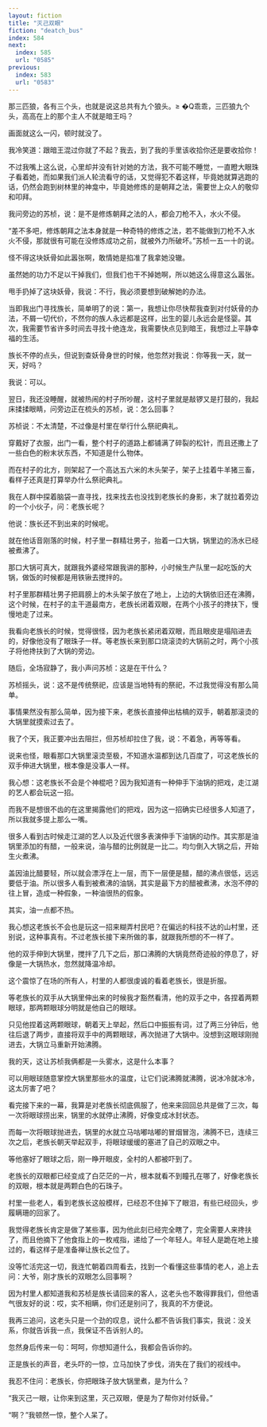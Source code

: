 ```yaml
---
layout: fiction
title: "灭己双眼"
fiction: "deatch_bus"
index: 584
next:
  index: 585
  url: "0585"
previous:
  index: 583
  url: "0583"
---
```

那三匹狼，各有三个头，也就是说这总共有九个狼头。≥ �Q乖乖，三匹狼九个头，高高在上的那个主人不就是暗王吗？

画面就这么一闪，顿时就没了。

我冷笑道：跟暗王混过你就了不起？我去，到了我的手里该收拾你还是要收拾你！

不过我嘴上这么说，心里却并没有针对她的方法，我不可能不睡觉，一直瞪大眼珠子看着她，而如果我们派人轮流看守的话，又觉得犯不着这样，毕竟她就算逃跑的话，仍然会跑到树林里的神龛中，毕竟她修炼的是朝拜之法，需要世上众人的敬仰和叩拜。

我问旁边的苏桢，说：是不是修炼朝拜之法的人，都会刀枪不入，水火不侵。

“差不多吧，修炼朝拜之法本身就是一种奇特的修炼之法，若不能做到刀枪不入水火不侵，那就很有可能在没修炼成功之前，就被外力所破坏。”苏桢一五一十的说。

怪不得这块妖骨如此嚣张啊，敢情她是掐准了我拿她没辙。

虽然她的功力不足以干掉我们，但我们也干不掉她啊，所以她这么得意这么嚣张。

甩手扔掉了这块妖骨，我说：不行，我必须要想到破解她的办法。

当即我出门寻找族长，简单明了的说：第一，我想让你尽快帮我查到对付妖骨的办法，不屑一切代价，不然你的族人永远都是这样，出生的婴儿永远会是怪婴。其次，我需要节省许多时间去寻找十绝连龙，我需要快点见到暗王，我想过上平静幸福的生活。

族长不停的点头，但说到查妖骨身世的时候，他忽然对我说：你等我一天，就一天，好吗？

我说：可以。

翌日，我还没睡醒，就被热闹的村子所吵醒，这村子里就是敲锣又是打鼓的，我起床揉揉眼睛，问旁边正在梳头的苏桢，说：怎么回事？

苏桢说：不太清楚，不过像是村里在举行什么祭祀典礼。

穿戴好了衣服，出门一看，整个村子的道路上都铺满了碎裂的松针，而且还撒上了一些白色的粉末状东西，不知道是什么物体。

而在村子的北方，则架起了一个高达五六米的木头架子，架子上挂着牛羊猪三畜，看样子还真是打算举办什么祭祀典礼。

我在人群中探着脑袋一直寻找，找来找去也没找到老族长的身影，末了就拉着旁边的一个小伙子，问：老族长呢？

他说：族长还不到出来的时候呢。

就在他话音刚落的时候，村子里一群精壮男子，抬着一口大锅，锅里边的汤水已经被煮沸了。

那口大锅可真大，就跟我外婆经常跟我讲的那种，小时候生产队里一起吃饭的大锅，做饭的时候都是用铁锹去搅拌的。

村子里那群精壮男子把肩膀上的木头架子放在了地上，上边的大锅依旧还在沸腾，这个时候，在村子的主干道最南方，老族长闭着双眼，在两个小孩子的搀扶下，慢慢地走了过来。

我看向老族长的时候，觉得很怪，因为老族长紧闭着双眼，而且眼皮是塌陷进去的，好像他没有了眼珠子一样。等老族长来到那口烧滚烫的大锅前之时，两个小孩子将他搀扶到了大锅的旁边。

随后，全场寂静了，我小声问苏桢：这是在干什么？

苏桢摇头，说：这不是传统祭祀，应该是当地特有的祭祀，不过我觉得没有那么简单。

事情果然没有那么简单，因为接下来，老族长直接伸出枯槁的双手，朝着那滚烫的大锅里就摸索过去了。

我了个天，我正要冲出去阻拦，但苏桢却拉住了我，说：不着急，再等等看。

说来也怪，眼看那口大锅里滚烫至极，不知道水温都到达几百度了，可这老族长的双手伸进大锅里，根本像是没事人一样。

我心想：这老族长不会是个神棍吧？因为我知道有一种伸手下油锅的把戏，走江湖的艺人都会玩这一招。

而我不是想很不齿的在这里揭露他们的把戏，因为这一招确实已经很多人知道了，所以我就多提上那么一嘴。

很多人看到古时候走江湖的艺人以及近代很多表演伸手下油锅的动作。其实那是油锅里添加的有醋，一般来说，油与醋的比例就是一比二。均匀倒入大锅之后，开始生火煮沸。

盖因油比醋要轻，所以就会漂浮在上一层，而下一层便是醋，醋的沸点很低，远远要低于油。所以很多人看到被煮沸的油锅，其实是最下方的醋被煮沸，水泡不停的往上冒，造成一种假象，一种油很热的假象。

其实，油一点都不热。

我心想这老族长不会也是玩这一招来糊弄村民吧？在偏远的科技不达的山村里，还别说，这种事真有。不过老族长接下来所做的事，就跟我所想的不一样了。

他的双手伸到大锅里，搅拌了几下之后，那口沸腾的大锅竟然奇迹般的停息了，好像是一大锅热水，忽然就降温冷却。

这个震惊了在场的所有人，村里的人都很虔诚的看着老族长，很是折服。

等老族长的双手从大锅里伸出来的时候我才豁然看清，他的双手之中，各捏着两颗眼球，那两颗眼球分明就是他自己的眼球。

只见他捏着这两颗眼球，朝着天上举起，然后口中振振有词，过了两三分钟后，他往后退了两步，直接将双手中的两颗眼球，再次抛进了大锅中。没想到这眼球刚抛进去，大锅立马重新开始沸腾。

我的天，这让苏桢我俩都是一头雾水，这是什么本事？

可以用眼球随意掌控大锅里那些水的温度，让它们说沸腾就沸腾，说冰冷就冰冷，这太厉害了吧？

看完接下来的一幕，我算是对老族长彻底佩服了，他来来回回总共是做了三次，每一次将眼球捞出来，锅里的水就停止沸腾，好像变成冰封状态。

而每一次将眼球抛进去，锅里的水就立马咕嘟咕嘟的冒烟冒泡，沸腾不已，连续三次之后，老族长朝天举起双手，将眼球缓缓的塞进了自己的双眼之中。

等他塞好了眼球之后，刚一睁开眼皮，全村的人都被吓到了。

老族长的双眼都已经变成了白茫茫的一片，根本就看不到瞳孔在哪了，好像老族长的双眼，根本就是两颗白色的石珠子。

村里一些老人，看到老族长这般模样，已经忍不住掉下了眼泪，有些已经回头，步履瞒珊的回家了。

我觉得老族长肯定是做了某些事，因为他此刻已经完全瞎了，完全需要人来搀扶了，而且他摘下了他食指上的一枚戒指，递给了一个年轻人。年轻人是跪在地上接过的，看这样子是准备禅让族长之位了。

没等忙活完这一切，我连忙朝着四周看去，找到一个看懂这些事情的老人，追上去问：大爷，刚才族长的双眼怎么回事啊？

因为村里人都知道我和苏桢是族长请回来的客人，这老头也不敢得罪我们，但他语气很友好的说：哎，实不相瞒，你们还是别问了，我真的不方便说。

我再三追问，这老头只是一个劲的叹息，说什么都不告诉我们事实，我说：没关系，你就告诉我一点，我保证不告诉别人的。

忽然身后传来一句：呵呵，你想知道什么，我都会告诉你的。

正是族长的声音，老头吓的一惊，立马加快了步伐，消失在了我们的视线中。

我忍不住问：老族长，你把眼珠子放大锅里煮，是为什么？

“我灭己一眼，让你来到这里，灭己双眼，便是为了帮你对付妖骨。”

“啊？”我顿然一惊，整个人呆了。